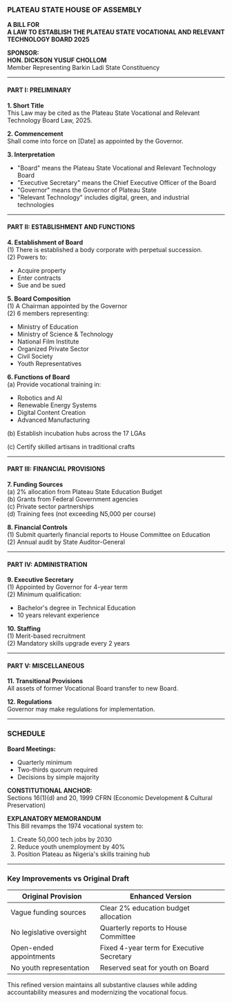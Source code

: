 ### **PLATEAU STATE HOUSE OF ASSEMBLY**  
**A BILL FOR**  
**A LAW TO ESTABLISH THE PLATEAU STATE VOCATIONAL AND RELEVANT TECHNOLOGY BOARD 2025**  

**SPONSOR:**  
**HON. DICKSON YUSUF CHOLLOM**  
Member Representing Barkin Ladi State Constituency  

---

#### **PART I: PRELIMINARY**  
**1. Short Title**  
This Law may be cited as the Plateau State Vocational and Relevant Technology Board Law, 2025.  

**2. Commencement**  
Shall come into force on [Date] as appointed by the Governor.  

**3. Interpretation**  
- "Board" means the Plateau State Vocational and Relevant Technology Board  
- "Executive Secretary" means the Chief Executive Officer of the Board  
- "Governor" means the Governor of Plateau State  
- "Relevant Technology" includes digital, green, and industrial technologies  

---

#### **PART II: ESTABLISHMENT AND FUNCTIONS**  
**4. Establishment of Board**  
(1) There is established a body corporate with perpetual succession.  
(2) Powers to:  
- Acquire property  
- Enter contracts  
- Sue and be sued  

**5. Board Composition**  
(1) A Chairman appointed by the Governor  
(2) 6 members representing:  
- Ministry of Education  
- Ministry of Science & Technology  
- National Film Institute  
- Organized Private Sector  
- Civil Society  
- Youth Representatives  

**6. Functions of Board**  
(a) Provide vocational training in:  
- Robotics and AI  
- Renewable Energy Systems  
- Digital Content Creation  
- Advanced Manufacturing  

(b) Establish incubation hubs across the 17 LGAs  

(c) Certify skilled artisans in traditional crafts  

---

#### **PART III: FINANCIAL PROVISIONS**  
**7. Funding Sources**  
(a) 2% allocation from Plateau State Education Budget  
(b) Grants from Federal Government agencies  
(c) Private sector partnerships  
(d) Training fees (not exceeding N5,000 per course)  

**8. Financial Controls**  
(1) Submit quarterly financial reports to House Committee on Education  
(2) Annual audit by State Auditor-General  

---

#### **PART IV: ADMINISTRATION**  
**9. Executive Secretary**  
(1) Appointed by Governor for 4-year term  
(2) Minimum qualification:  
- Bachelor's degree in Technical Education  
- 10 years relevant experience  

**10. Staffing**  
(1) Merit-based recruitment  
(2) Mandatory skills upgrade every 2 years  

---

#### **PART V: MISCELLANEOUS**  
**11. Transitional Provisions**  
All assets of former Vocational Board transfer to new Board.  

**12. Regulations**  
Governor may make regulations for implementation.  

---

### **SCHEDULE**  
**Board Meetings:**  
- Quarterly minimum  
- Two-thirds quorum required  
- Decisions by simple majority  

**CONSTITUTIONAL ANCHOR:**  
Sections 16(1)(d) and 20, 1999 CFRN (Economic Development & Cultural Preservation)  

**EXPLANATORY MEMORANDUM**  
This Bill revamps the 1974 vocational system to:  
1. Create 50,000 tech jobs by 2030  
2. Reduce youth unemployment by 40%  
3. Position Plateau as Nigeria's skills training hub  

---

### **Key Improvements vs Original Draft**  
| **Original Provision** | **Enhanced Version** |  
|------------------------|----------------------|  
| Vague funding sources | Clear 2% education budget allocation |  
| No legislative oversight | Quarterly reports to House Committee |  
| Open-ended appointments | Fixed 4-year term for Executive Secretary |  
| No youth representation | Reserved seat for youth on Board |  

This refined version maintains all substantive clauses while adding accountability measures and modernizing the vocational focus.